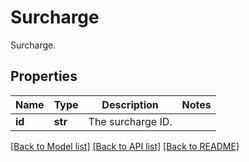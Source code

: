 # Surcharge

Surcharge.
## Properties
Name | Type | Description | Notes
------------ | ------------- | ------------- | -------------
**id** | **str** | The surcharge ID. | 

[[Back to Model list]](../README.md#documentation-for-models) [[Back to API list]](../README.md#documentation-for-api-endpoints) [[Back to README]](../README.md)


